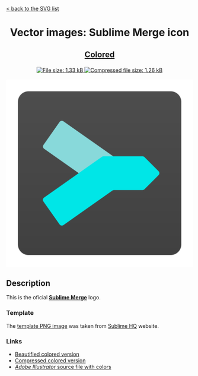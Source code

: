 [< back to the SVG list](../ "SVG list")

<h1 align="center">Vector images: Sublime Merge icon</h1>

<h2><p align="center"><a href="Sublime Merge.colored.svg" title="View & Download Sublime Merge colored icon">Colored</a></p></h2>
<div class="badges" align="center">
	<a href="Sublime Merge.colored.svg" target="_blank" title="File size">
		<img alt="File size: 1.33 kB" src="https://img.shields.io/static/v1?cacheSeconds=10800&style=flat&label=File%20size&message=1.33%20kB&color=0aa">
	</a>
	<a href="./src/Sublime Merge.colored.min.svg" target="_blank" title="File size">
		<img alt="Compressed file size: 1.26 kB" src="https://img.shields.io/static/v1?cacheSeconds=10800&style=flat&label=Compressed&message=1.26%20kB&color=bb0">
	</a>
</div>
<div>
	<br>
	<img src="Sublime Merge.colored.svg" alt="***There should be an image here***" title="Sublime Merge colored icon">
	<br>
</div>

## Description

This is the oficial **[Sublime Merge](https://www.sublimemerge.com "Visit sublimemerge.com")** logo.

### Template

The [template PNG image](https://www.sublimehq.com/images/sublime_merge.png "See template PNG file") was taken from [Sublime HQ](https://www.sublimehq.com "Visit sublimehq.com") website.

### Links

- [Beautified colored version](Sublime%20Merge.colored.svg "Download beautified colored SVG")
- [Compressed colored version](./src/Sublime%20Merge.colored.min.svg "Download compressed colored SVG")
- [*Adobe Illustrator* source file with colors](./src/Sublime%20Merge.colored.ai "Download Adobe Illustrator (.ai) source file with colors")